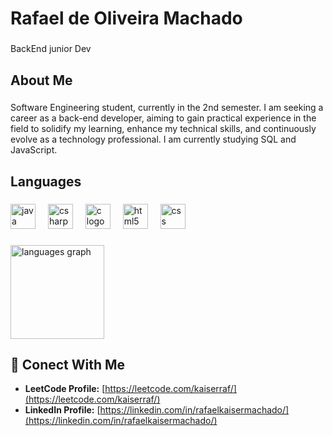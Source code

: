 <h1 align="left">Rafael de Oliveira Machado</h1>

###

<p align="left">BackEnd junior Dev</p>

###

<h2 align="left">About Me</h2>

###

<p align="left">Software Engineering student, currently in the 2nd semester. I am seeking a career as a back-end developer, aiming to gain practical experience in the field to solidify my learning, enhance my technical skills, and continuously evolve as a technology professional. I am currently studying SQL and JavaScript.</p>

###

<h2 align="left">Languages</h2>

###

<div align="left">
  <img src="https://cdn.jsdelivr.net/gh/devicons/devicon/icons/java/java-original.svg" height="40" alt="java logo"  />
  <img width="12" />
  <img src="https://cdn.jsdelivr.net/gh/devicons/devicon/icons/csharp/csharp-original.svg" height="40" alt="csharp logo"  />
  <img width="12" />
  <img src="https://cdn.jsdelivr.net/gh/devicons/devicon/icons/c/c-original.svg" height="40" alt="c logo"  />
  <img width="12" />
  <img src="https://cdn.jsdelivr.net/gh/devicons/devicon/icons/html5/html5-original.svg" height="40" alt="html5 logo"  />
  <img width="12" />
  <img src="https://cdn.jsdelivr.net/gh/devicons/devicon/icons/css3/css3-original.svg" height="40" alt="css logo"  />
</div>

###

<div align="left">
  <img src="https://github-readme-stats.vercel.app/api/top-langs?username=kaiserraf&locale=en&hide_title=false&layout=compact&card_width=320&langs_count=5&theme=dark&hide_border=false&order=2" height="150" alt="languages graph"  />
</div>

###

## 👤 Conect With Me

* **LeetCode Profile:** [https://leetcode.com/kaiserraf/](https://leetcode.com/kaiserraf/)
* **LinkedIn Profile:** [https://linkedin.com/in/rafaelkaisermachado/](https://linkedin.com/in/rafaelkaisermachado/)
